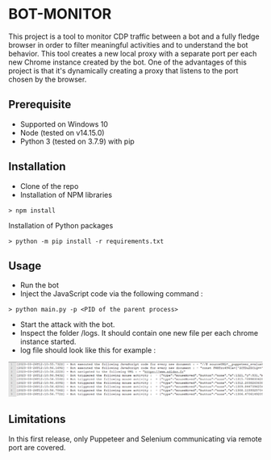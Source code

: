 # BOT-MONITOR

This project is a tool to monitor CDP traffic between a bot and a fully fledge browser in order to filter meaningful activities and to understand the bot behavior.
This tool creates a new local proxy with a separate port per each new Chrome instance created by the bot.
One of the advantages of this project is that it's dynamically creating a proxy that listens to the port chosen by the browser. 

## Prerequisite
- Supported on Windows 10
- Node (tested on v14.15.0)
- Python 3 (tested on 3.7.9) with pip

## Installation
- Clone of the repo
- Installation of NPM libraries
```shell
> npm install 
```

Installation of Python packages
```shell
> python -m pip install -r requirements.txt 
```

## Usage
- Run the bot
- Inject the JavaScript code via the following command :
```shell
> python main.py -p <PID of the parent process>
```
- Start the attack with the bot.
- Inspect the folder /logs. It should contain one new file per each chrome instance started.
- log file should look like this for example :

![image ](./images/image.png)


## Limitations
In this first release, only Puppeteer and Selenium communicating via remote port are covered. 

